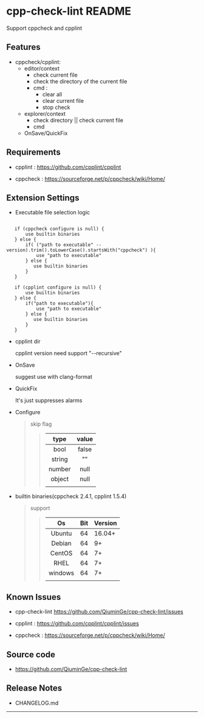 # cpp-check-lint README

Support cppcheck and cpplint

## Features

 * cppcheck/cpplint:
    * editor/context      
        * check current file    
        * check the directory of the current file    
        * cmd :    
            * clear all    
            * clear current file    
            * stop check    
    * explorer/context
        * check directory || check current file
        * cmd  
    * OnSave/QuickFix

## Requirements

* cpplint : https://github.com/cpplint/cpplint

* cppcheck : https://sourceforge.net/p/cppcheck/wiki/Home/

## Extension Settings

 * Executable file selection logic    
 ``` 
    
    if (cppcheck configure is null) {
        use builtin binaries
    } else {
        if( ("path to executable" --version).trim().toLowerCase().startsWith("cppcheck") ){
            use "path to executable"
        } else {
           use builtin binaries 
        }
    }

    if (cpplint configure is null) {
        use builtin binaries
    } else {
        if("path to executable"){
            use "path to executable"
        } else {
           use builtin binaries 
        }
    } 
```

* cpplint dir

   cpplint version need support "--recursive"

* OnSave

    suggest use with clang-format

* QuickFix

    It's just suppresses alarms

* Configure
    > skip flag
    >> | type | value | 
    >> |:----:|:-----:|
    >> |bool|false|
    >> |string|""|
    >> |number|null|
    >> |object|null|
    >> ||||

* builtin binaries(cppcheck 2.4.1, cpplint 1.5.4)
    > support  
    >> | Os | Bit | Version | 
    >> |:--:|:---:|:--------|
    >> |Ubuntu|64|16.04+|
    >> |Debian|64|9+|
    >> |CentOS|64|7+|
    >> |RHEL|64|7+|
    >> |windows|64|7+|
    >> ||||

## Known Issues

* cpp-check-lint https://github.com/QiuminGe/cpp-check-lint/issues

* cpplint : https://github.com/cpplint/cpplint/issues

* cppcheck : https://sourceforge.net/p/cppcheck/wiki/Home/

## Source code 

* https://github.com/QiuminGe/cpp-check-lint

## Release Notes

* CHANGELOG.md
-----------------------------------------------------------------------------------------------------------

